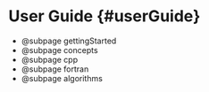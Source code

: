 # User Guide {#userGuide}

* @subpage gettingStarted
* @subpage concepts
* @subpage cpp
* @subpage fortran
* @subpage algorithms